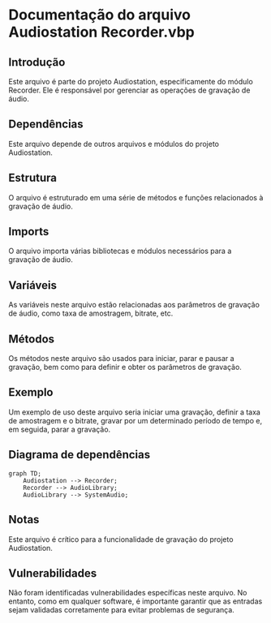 # Documentação do arquivo Audiostation Recorder.vbp

## Introdução

Este arquivo é parte do projeto Audiostation, especificamente do módulo Recorder. Ele é responsável por gerenciar as operações de gravação de áudio.

## Dependências

Este arquivo depende de outros arquivos e módulos do projeto Audiostation.

## Estrutura

O arquivo é estruturado em uma série de métodos e funções relacionados à gravação de áudio.

## Imports

O arquivo importa várias bibliotecas e módulos necessários para a gravação de áudio.

## Variáveis

As variáveis neste arquivo estão relacionadas aos parâmetros de gravação de áudio, como taxa de amostragem, bitrate, etc.

## Métodos

Os métodos neste arquivo são usados para iniciar, parar e pausar a gravação, bem como para definir e obter os parâmetros de gravação.

## Exemplo

Um exemplo de uso deste arquivo seria iniciar uma gravação, definir a taxa de amostragem e o bitrate, gravar por um determinado período de tempo e, em seguida, parar a gravação.

## Diagrama de dependências

```mermaid
graph TD;
    Audiostation --> Recorder;
    Recorder --> AudioLibrary;
    AudioLibrary --> SystemAudio;
```

## Notas

Este arquivo é crítico para a funcionalidade de gravação do projeto Audiostation.

## Vulnerabilidades

Não foram identificadas vulnerabilidades específicas neste arquivo. No entanto, como em qualquer software, é importante garantir que as entradas sejam validadas corretamente para evitar problemas de segurança.